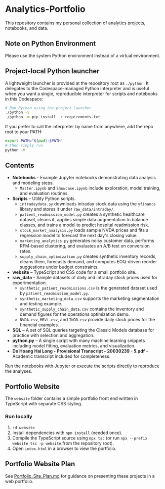 # Analytics-Portfolio

This repository contains my personal collection of analytics projects, notebooks, and data.

## Note on Python Environment

Please use the system Python environment instead of a virtual environment.

## Project-local Python launcher

A lightweight launcher is provided at the repository root as `./python`. It delegates
to the Codespace-managed Python interpreter and is useful when you want a single,
reproducible interpreter for scripts and notebooks in this Codespace:

```bash
# Run Python using the project launcher
./python -V
./python -m pip install -r requirements.txt
```

If you prefer to call the interpreter by name from anywhere, add the repo root to your PATH:

```bash
export PATH="$(pwd):$PATH"
# then simply run
python -V
```
## Contents

- **Notebooks** – Example Jupyter notebooks demonstrating data analysis and modeling steps.
  - `Master.ipynb` and `Showcase.ipynb` include exploration, model training, and evaluation routines.
- **Scripts** – Utility Python scripts.
  - `intradaydata.py` downloads intraday stock data using the `yfinance` library and stores it under `raw_data/intraday/`.
  - `patient_readmission_model.py` creates a synthetic healthcare dataset, cleans it, applies simple data augmentation to balance classes, and trains a model to predict hospital readmission risk.
  - `stock_market_analysis.py` loads sample NVDA prices and fits a regression model to forecast the next day's closing value.
  - `marketing_analytics.py` generates noisy customer data, performs RFM-based clustering, and evaluates an A/B test on conversion rates.
  - `supply_chain_optimization.py` creates synthetic inventory records, cleans them, forecasts demand, and computes EOQ-driven reorder suggestions under budget constraints.
- **website** – TypeScript and CSS code for a small portfolio site.
- **raw_data** – Sample datasets of daily and intraday stock prices used for experimentation.
  - `synthetic_patient_readmissions.csv` is the generated dataset used by `patient_readmission_model.py`.
  - `synthetic_marketing_data.csv` supports the marketing segmentation and testing example.
  - `synthetic_supply_chain_data.csv` contains the inventory and demand figures for the operations optimization demo.
  - `NVDA.csv`, `MRVL.csv`, and `INOD.csv` provide daily stock prices for the financial examples.
- **SQL** – A set of SQL queries targeting the Classic Models database for practice with selection and aggregation.
- **python.py** – A single script with many machine learning snippets including model fitting, evaluation metrics, and visualization.
- **Do Hoang Hai Long - Provisional Transcript - 20030239 - 5.pdf** – Academic transcript included for completeness.

Run the notebooks with Jupyter or execute the scripts directly to reproduce the analyses.

## Portfolio Website

The `website` folder contains a simple portfolio front end written in TypeScript with separate CSS styling.

### Run locally

1. `cd website`
2. Install dependencies with `npm install` (needed once).
3. Compile the TypeScript source using `npx tsc` (or run `npx --prefix website tsc -p website` from the repository root).
4. Open `index.html` in a browser to view the portfolio.

## Portfolio Website Plan
See [Portfolio_Site_Plan.md](Portfolio_Site_Plan.md) for guidance on presenting these projects in a web portfolio.
